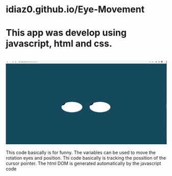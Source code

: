 # idiaz0.github.io/Eye-Movement
<h1>This app was develop using javascript, html and css.</h1>
</br>
<img src="img/eyes.PNG"></img> 
<p>This code basically is for funny. The variables can be used to move the rotation eyes and position.
Thi code basically is tracking the possition of the cursor pointer. The html DOM is generated automatically
by the javascript code</p>
